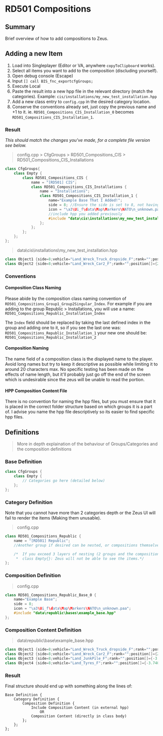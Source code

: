 # RD501 Compositions

## Summary

Brief overview of how to add compositions to Zeus.

## Adding a new Item

1. Load into Singleplayer (Editor or VA, anywhere `copyToClipboard` works).
2. Select all items you want to add to the composition (discluding yourself).
3. Open debug console (Escape)
4. Input `[] call BIS_fnc_exportcfgGroups;`
5. Execute Local
6. Paste the result into a new hpp file in the relevant directory (match the categories). Example: `cis/installations/my_new_test_installation.hpp`
7. Add a new class entry to `config.cpp` in the desired category location.
8. Conserve the conventions already set, just copy the previous name and +1 to it. ie. `RD501_Compositions_CIS_Installation_0` becomes `RD501_Compositions_CIS_Installation_1`.

### Result

*This should match the changes you've made, for a complete file version see below.*

> config.cpp > CfgGroups > RD501_Compositions_CIS > RD501_Compositions_CIS_Installations
```cpp
class CfgGroups{
    class Empty {
        class RD501_Compositions_CIS {
            name = "[RD501] CIS";
            class RD501_Compositions_CIS_Installations {
                name = "Installations";
                class RD501_Compositions_CIS_Installation_1 {
                    name="Example Base That I Added!";
                    side = 8; //Ensure the side is set to 8, not having this will prevent the composition from showing.
                    icon = "\a3\Ui_f\data\Map\Markers\NATO\n_unknown.paa";
                    //include hpp you added previously
                    #include "data\cis\installations\my_new_test_installation.hpp"
                };
            };
        };
    };
};
```

> data\cis\installations\my_new_test_installation.hpp

```cpp
class Object1 {side=8;vehicle="Land_Wreck_Truck_dropside_F";rank="";position[]={-0.291016,3.2417,-0.00143862};dir=201.1;};
class Object2 {side=8;vehicle="Land_Wreck_Car2_F";rank="";position[]={2.88428,0.916016,0.601496};dir=107.267;};
```

### Conventions

#### Composition Class Naming

Please abide by the composition class naming convention of `RD501_Compositions_Group1_Group2Singular_Index`.
For example if you are adding to the group Republic > Installations, you will use a name:
`RD501_Compositions_Republic_Installation_Index`

The `Index` field should be replaced by taking the last defined index in the group and adding one to it, so if you see the last one was:
`RD501_Compositions_Republic_Installation_1`
your new one should be:
`RD501_Compositions_Republic_Installation_2`

#### Composition Naming

The name field of a composition class is the displayed name to the player. Avoid long names but try to keep it descriptive as possible while limiting it to around 20 characters max. No specific testing has been made on the effects of name length, but it'll probably just go off the end of the screen which is undesirable since the zeus will be unable to read the portion.

#### HPP Composition Content File

There is no convention for naming the hpp files, but you must ensure that it is placed in the correct folder structure based on which groups it is a part of. I advise you name the hpp file descriptively so its easier to find specific hpp files.

## Definitions
> More in depth explaination of the behaviour of Groups/Categories and the composition definitions

### Base Definition

```cpp
class CfgGroups {
    class Empty {
        // Categories go here (detailed below)
    };
};
```

### Category Definition

Note that you cannot have more than 2 categories depth or the Zeus UI will fail to render the items (Making them unusable).
> config.cpp

```cpp
class RD501_Compositions_Republic {
    name = "[RD501] Republic";
    //Another group if desired can be nested, or compositions themselves.

    /*  If you exceed 3 layers of nesting (2 groups and the composition itself) inside
     *  class Empty{}: Zeus will not be able to see the items.*/
};
```

### Composition Definition

> config.cpp

```cpp
class RD501_Compositions_Republic_Base_0 {
    name="Example Base";
    side = 8;
    icon = "\a3\Ui_f\data\Map\Markers\NATO\n_unknown.paa";
    #include "data\republic\bases\example_base.hpp"
};
```

### Composition Content Definition

> data\republic\base\example_base.hpp

```cpp
class Object1 {side=8;vehicle="Land_Wreck_Truck_dropside_F";rank="";position[]={-0.291016,3.2417,-0.00143862};dir=201.1;};
class Object2 {side=8;vehicle="Land_Wreck_Car2_F";rank="";position[]={2.88428,0.916016,0.601496};dir=107.267;};
class Object3 {side=8;vehicle="Land_JunkPile_F";rank="";position[]={-3.45459,2.1582,-0.24174};dir=0;};
class Object4 {side=8;vehicle="Land_Tyres_F";rank="";position[]={-3.74097,2.26416,0.0051589};dir=0;};
```

### Result

Final structure should end up with something along the lines of:
```
Base Definition {
    Category Definition {
        Composition Definition {
            Include Composition Content (in external hpp) 
                OR 
            Composition Content (directly in class body)
        };
    };
};
```

